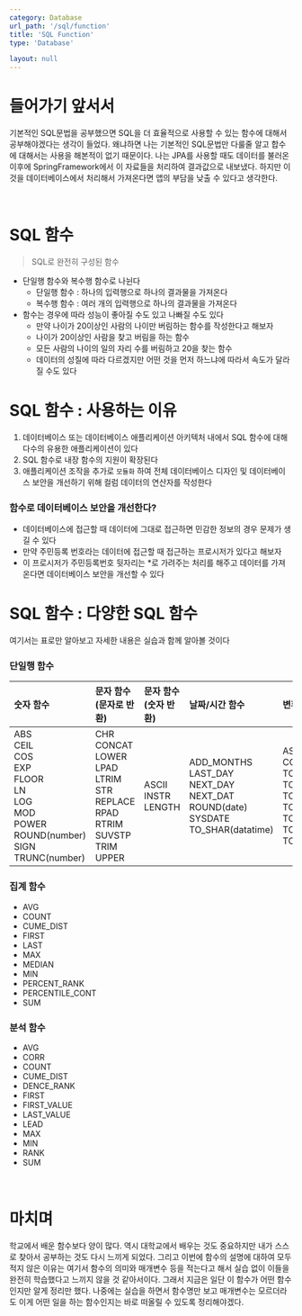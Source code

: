 ```yaml
---
category: Database
url_path: '/sql/function'
title: 'SQL Function'
type: 'Database'

layout: null
---
```


# 들어가기 앞서서

기본적인 SQL문법을 공부했으면 SQL을 더 효율적으로 사용할 수 있는 함수에 대해서 공부해야겠다는 생각이 들었다.
왜냐하면 나는 기본적인 SQL문법만 다룰줄 알고 합수에 대해서는 사용을 해본적이 없기 때문이다. 나는 JPA를 사용할 때도 데이터를 불러온 이후에
SpringFramework에서 이 자료들을 처리하여 결과값으로 내보냈다. 하지만 이것을 데이터베이스에서 처리해서 가져온다면 앱의 부담을 낮출 수 있다고 생각한다.

<br>

# SQL 함수

> SQL로 완전히 구성된 함수

* 단일행 함수와 복수행 함수로 나뉜다
    * 단일행 함수 : 하나의 입력행으로 하나의 결과물을 가져온다
    * 복수행 함수 : 여러 개의 입력행으로 하나의 결과물을 가져온다
* 함수는 경우에 따라 성능이 좋아질 수도 있고 나빠질 수도 있다
    * 만약 나이가 20이상인 사람의 나이만 버림하는 함수를 작성한다고 해보자
    * 나이가 20이상인 사람을 찾고 버림을 하는 함수
    * 모든 사람의 나이의 일의 자리 수를 버림하고 20을 찾는 함수
    * 데이터의 성질에 따라 다르겠지만 어떤 것을 먼저 하느냐에 따라서 속도가 달라질 수도 있다

# SQL 함수 : 사용하는 이유

1. 데이터베이스 또는 데이터베이스 애플리케이션 아키텍처 내에서 SQL 함수에 대해 다수의 유용한 애플리케이션이 있다
2. SQL 함수로 내장 함수의 지원이 확장된다
3. 애플리케이션 조작을 추가로 `모듈화` 하여 전체 데이터베이스 디자인 및 데이터베이스 보안을 개선하기 위해 컬럼 데이터의 연산자를 작성한다

### 함수로 데이터베이스 보안을 개선한다?

* 데이터베이스에 접근할 때 데이터에 그대로 접근하면 민감한 정보의 경우 문제가 생길 수 있다
* 만약 주민등록 번호라는 데이터에 접근할 때 접근하는 프로시저가 있다고 해보자
* 이 프로시저가 주민등록번호 뒷자리는 *로 가려주는 처리를 해주고 데이터를 가져온다면 데이터베이스 보안을 개선할 수 있다

# SQL 함수 : 다양한 SQL 함수
여기서는 표로만 알아보고 자세한 내용은 실습과 함께 알아볼 것이다
### 단일행 함수

| 숫자 함수                                                                                                                | 문자 함수(문자로 반환)                                                                                                    | 문자 함수(숫자 반환)               | 날짜/시간 함수                                                                                            | 변환 함수                                                                                                                                                    | 인코딩과 디코딩                  | NULL 관련 함수                  |
|:---------------------------------------------------------------------------------------------------------------------|:-----------------------------------------------------------------------------------------------------------------|:---------------------------|:----------------------------------------------------------------------------------------------------|:---------------------------------------------------------------------------------------------------------------------------------------------------------|:--------------------------|:----------------------------|
| ABS<br/>CEIL<br/>COS<br/>EXP<br/>FLOOR<br/>LN<br/>LOG<br/>MOD<br/>POWER<br/>ROUND(number)<br/>SIGN<br/>TRUNC(number) | CHR<br/>CONCAT<br/>LOWER<br/>LPAD<br/>LTRIM<br/>STR<br/>REPLACE<br/>RPAD<br/>RTRIM<br/>SUVSTP<br/>TRIM<br/>UPPER | ASCII<br/>INSTR<br/>LENGTH | ADD_MONTHS<br/>LAST_DAY<br/>NEXT_DAY<br/>NEXT_DAT<br/>ROUND(date)<br/>SYSDATE<br/>TO_SHAR(datatime) | ASCIISTR<br/>CONVSER<br/>TO_BINARY_DOUBLE<br/>TO_BINARY_FLOAT<br/>TO_CHAR(character)<br/>TO_SHAR(datatime)<br/>TO_CHAR(number)<br/>TO_DATE<br/>TO_NUMBER | DECODE<br/>DUMP<br/>VSIZE | COALESCE<br/>NULLIF<br/>NVL |

### 집계 함수
* AVG
* COUNT
* CUME_DIST
* FIRST
* LAST
* MAX
* MEDIAN
* MIN
* PERCENT_RANK
* PERCENTILE_CONT
* SUM

### 분석 함수
* AVG
* CORR
* COUNT
* CUME_DIST
* DENCE_RANK
* FIRST
* FIRST_VALUE
* LAST_VALUE
* LEAD
* MAX
* MIN
* RANK
* SUM


<br>

# 마치며
학교에서 배운 함수보다 양이 많다. 역시 대학교에서 배우는 것도 중요하지만 내가 스스로 찾아서 공부하는 것도 다시 느끼게 되었다.
그리고 이번에 함수의 설명에 대하여 모두 적지 않은 이유는 여기서 함수의 의미와 매개변수 등을 적는다고 해서 실습 없이 이들을 완전히 학습했다고 느끼지 않을 것 같아서이다.
그래서 지금은 일단 이 함수가 어떤 함수인지만 알게 정리만 했다. 나중에는 실습을 하면서 함수명만 보고 매개변수는 모르더라도 이게 어떤 일을 하는 함수인지는 바로 떠올릴 수 있도록 정리해야겠다.


